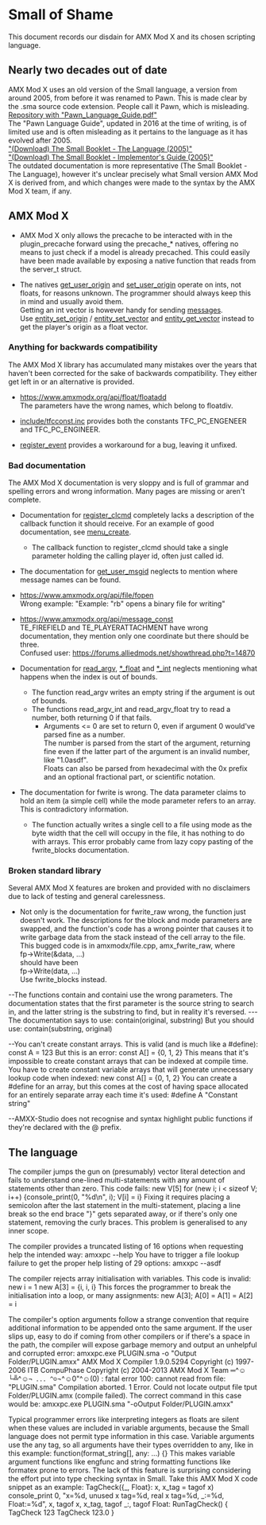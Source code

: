 # Small of Shame
This document records our disdain for AMX Mod X and its chosen scripting language.

## Nearly two decades out of date
AMX Mod X uses an old version of the Small language, a version from around 2005, from before it was renamed to Pawn. This is made clear by the .sma source code extension. People call it Pawn, which is misleading.  
[Repository with "Pawn_Language_Guide.pdf"](https://github.com/compuphase/pawn/tree/master/doc)  
The "Pawn Language Guide", updated in 2016 at the time of writing, is of limited use and is often misleading as it pertains to the language as it has evolved after 2005.  
["(Download) The Small Booklet - The Language (2005)"](https://www.doomworld.com/eternity/engine/smalldoc.pdf)  
["(Download) The Small Booklet - Implementor's Guide (2005)"](https://www.doomworld.com/eternity/engine/smallguide.pdf)  
The outdated documentation is more representative (The Small Booklet - The Language), however it's unclear precisely what Small version AMX Mod X is derived from, and which changes were made to the syntax by the AMX Mod X team, if any.  

## AMX Mod X
- AMX Mod X only allows the precache to be interacted with in the plugin_precache forward using the precache_\* natives, offering no means to just check if a model is already precached. This could easily have been made available by exposing a native function that reads from the server_t struct.

- The natives [get_user_origin](https://www.amxmodx.org/api/amxmodx/get_user_origin) and [set_user_origin](https://www.amxmodx.org/api/amxmodx/set_user_origin) operate on ints, not floats, for reasons unknown. The programmer should always keep this in mind and usually avoid them.  
Getting an int vector is however handy for sending [messages](https://www.amxmodx.org/api/message_const).  
Use [entity_set_origin](https://www.amxmodx.org/api/engine/entity_set_origin) / [entity_set_vector](https://www.amxmodx.org/api/engine/entity_set_vector) and [entity_get_vector](https://www.amxmodx.org/api/engine/entity_set_vector) instead to get the player's origin as a float vector.  

### Anything for backwards compatibility
The AMX Mod X library has accumulated many mistakes over the years that haven't been corrected for the sake of backwards compatibility. They either get left in or an alternative is provided.

- https://www.amxmodx.org/api/float/floatadd  
The parameters have the wrong names, which belong to floatdiv.

- [include/tfcconst.inc](https://github.com/alliedmodders/amxmodx/blob/master/plugins/include/tfcconst.inc#L75) provides both the constants TFC_PC_ENGENEER and TFC_PC_ENGINEER.

- [register_event](https://www.amxmodx.org/api/amxmodx/register_event) provides a workaround for a bug, leaving it unfixed.

### Bad documentation
The AMX Mod X documentation is very sloppy and is full of grammar and spelling errors and wrong information. Many pages are missing or aren't complete.

- Documentation for [register_clcmd](https://www.amxmodx.org/api/amxmodx/register_clcmd) completely lacks a description of the callback function it should receive. For an example of good documentation, see [menu_create](https://www.amxmodx.org/api/newmenus/menu_create).
	- The callback function to register_clcmd should take a single parameter holding the calling player id, often just called id.

- The documentation for [get_user_msgid](https://www.amxmodx.org/api/amxmodx/get_user_msgid) neglects to mention where message names can be found.

- https://www.amxmodx.org/api/file/fopen  
Wrong example: "Example: "rb" opens a binary file for writing"

- https://www.amxmodx.org/api/message_const  
TE_FIREFIELD and TE_PLAYERATTACHMENT have wrong documentation, they mention only one coordinate but there should be three.  
Confused user: https://forums.alliedmods.net/showthread.php?t=14870
	
- Documentation for [read_argv](https://www.amxmodx.org/api/amxmodx/read_argv), [\*_float](https://www.amxmodx.org/api/amxmodx/read_argv_float) and [\*_int](https://www.amxmodx.org/api/amxmodx/read_argv_int) neglects mentioning what happens when the index is out of bounds.
	- The function read_argv writes an empty string if the argument is out of bounds.
	- The functions read_argv_int and read_argv_float try to read a number, both returning 0 if that fails.
		- Arguments <= 0 are set to return 0, even if argument 0 would've parsed fine as a number.  
		The number is parsed from the start of the argument, returning fine even if the latter part of the argument is an invalid number, like "1.0asdf".  
		Floats can also be parsed from hexadecimal with the 0x prefix and an optional fractional part, or scientific notation.
	
- The documentation for fwrite is wrong. The data parameter claims to hold an item (a simple cell) while the mode parameter refers to an array. This is contradictory information.
	- The function actually writes a single cell to a file using mode as the byte width that the cell will occupy in the file, it has nothing to do with arrays. This error probably came from lazy copy pasting of the fwrite_blocks documentation.

### Broken standard library
Several AMX Mod X features are broken and provided with no disclaimers due to lack of testing and general carelessness.

- Not only is the documentation for fwrite_raw wrong, the function just doesn't work. The descriptions for the block and mode parameters are swapped, and the function's code has a wrong pointer that causes it to write garbage data from the stack instead of the cell array to the file.  
This bugged code is in amxmodx/file.cpp, amx_fwrite_raw, where  
	fp->Write(&data, ...)  
should have been  
	fp->Write(data, ...)  
Use fwrite_blocks instead.

--The functions contain and containi use the wrong parameters. The documentation states that the first parameter is the source string to search in, and the latter string is the substring to find, but in reality it's reversed.
---The documentation says to use:
    contain(original, substring)
But you should use:
    contain(substring, original)

--You can't create constant arrays.
This is valid (and is much like a #define):
	const A = 123
But this is an error:
	const A[] = {0, 1, 2}
This means that it's impossible to create constant arrays that can be indexed at compile time. You have to create constant variable arrays that will generate unnecessary lookup code when indexed:
	new const A[] = {0, 1, 2}
You can create a #define for an array, but this comes at the cost of having space allocated for an entirely separate array each time it's used:
	#define A "Constant string"
	
--AMXX-Studio does not recognise and syntax highlight public functions if they're declared with the @ prefix.

## The language
The compiler jumps the gun on (presumably) vector literal detection and fails to understand one-lined multi-statements with any amount of statements other than zero. This code fails:
	new V[5]
	for (new i; i < sizeof V; i++) {console_print(0, "%d\n", i); V[i] = i}
Fixing it requires placing a semicolon after the last statement in the multi-statement, placing a line break so the end brace "}" gets separated away, or if there's only one statement, removing the curly braces.
This problem is generalised to any inner scope.

The compiler provides a truncated listing of 16 options when requesting help the intended way:
	amxxpc --help
You have to trigger a file lookup failure to get the proper help listing of 29 options:
	amxxpc --asdf

The compiler rejects array initialisation with variables. This code is invalid:
	new i = 1
	new A[3] = {i, i, i}
This forces the programmer to break the initialisation into a loop, or many assignments:
	new A[3]; A[0] = A[1] = A[2] = i

The compiler's option arguments follow a strange convention that require additional information to be appended onto the same argument. If the user slips up, easy to do if coming from other compilers or if there's a space in the path, the compiler will expose garbage memory and output an unhelpful and corrupted error:
	amxxpc.exe PLUGIN.sma -o "Output Folder/PLUGIN.amxx"
	AMX Mod X Compiler 1.9.0.5294
	Copyright (c) 1997-2006 ITB CompuPhase
	Copyright (c) 2004-2013 AMX Mod X Team
	═^☺└╩^☺`¬ ... ^☺`¬^☺0"^☺(0) : fatal error 100: cannot read from file: "PLUGIN.sma"
	Compilation aborted.
	1 Error.
	Could not locate output file tput Folder/PLUGIN.amx (compile failed).
The correct command in this case would be:
	amxxpc.exe PLUGIN.sma "-oOutput Folder/PLUGIN.amxx"

Typical programmer errors like interpreting integers as floats are silent when these values are included in variable arguments, because the Small language does not permit type information in this case.
Variable arguments use the any tag, so all arguments have their types overridden to any, like in this example:
	function(format_string[], any: ...) {}
This makes variable argument functions like engfunc and string formatting functions like formatex prone to errors.
The lack of this feature is surprising considering the effort put into type checking syntax in Small. Take this AMX Mod X code snippet as an example:
	TagCheck({_, Float}: x, x_tag = tagof x)
		console_print 0, "x=%d, unused x tag=%d, real x tag=%d, _:=%d, Float:=%d", x, tagof x, x_tag, tagof _:, tagof Float:
	RunTagCheck() {
		TagCheck 123
		TagCheck 123.0
	}

